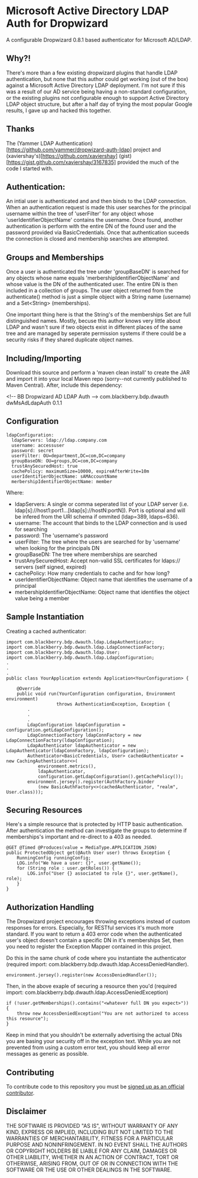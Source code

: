# Microsoft Active Directory LDAP Auth for Dropwizard

A configurable Dropwizard 0.8.1 based authenticator for Microsoft AD/LDAP.

## Why?!

There's more than a few existing dropwizard plugins that handle LDAP authentication, but none that this author could get working (out of the box) against a Microsoft Active Directory LDAP deployment.  I'm not sure if this was a result of our AD service being having a non-standard configuration, or the existing plugins not configurable enough to support Active Directory LDAP object structure, but after a half day of trying the most popular Google results, I gave up and hacked this together.

## Thanks

The (Yammer LDAP Authentication)[https://github.com/yammer/dropwizard-auth-ldap] project and (xaviershay's)[https://github.com/xaviershay] (gist)[https://gist.github.com/xaviershay/3167835] provided the much of the code I started with.

## Authentication:

An intial user is authenticated and and then binds to the LDAP connection.  When an authentication request is made this user searches for the principal username within the tree of 'userFilter' for any object whose 'userIdentifierObjectName' contains the username.  Once found, another authentication is perform with the entire DN of the found user and the password provided via BasicCredentials.  Once that authentication suceeds the connection is closed and membership searches are attempted.

## Groups and Memberships

Once a user is authenticated the tree under 'groupBaseDN' is searched for any objects whose name equals 'merbershipIdentifierObjectName' and whose value is the DN of the authenticated user.  The entire DN is then included in a collection of groups.  The user object returned from the authenticate() method is just a simple object with a String name (username) and a Set&lt;String&gt; (memberships).  

One important thing here is that the String's of the memberships Set are full distinguished names.  Mostly, becuse this author knows very little about LDAP and wasn't sure if two objects exist in different places of the same tree and are managed by seperate permission systems if there could be a security risks if they shared duplicate object names.

## Including/Importing

Download this source and perform a 'maven clean install' to create the JAR and import it into your local Maven repo (sorry--not currently published to Maven Central).  After, include this dependency:

&lt;!-- BB Dropwizard AD LDAP Auth --&gt;
<dependency>
	<groupId>com.blackberry.bdp.dwauth</groupId>
	<artifactId>dwMsAdLdapAuth</artifactId>
	<version>0.1.1</version>
</dependency>

## Configuration

```
ldapConfiguration:
  ldapServers: ldap://ldap.company.com
  username: accessuser
  password: secret
  userFilter: OU=department,DC=com,DC=company
  groupBaseDN: OU=groups,DC=com,DC=company
  trustAnySecuredHost: true
  cachePolicy: maximumSize=10000, expireAfterWrite=10m
  userIdentifierObjectName: sAMAccountName
  merbershipIdentifierObjectName: member
```
Where:

* ldapServers: A single or comma seperated list of your LDAP server (i.e. ldap[s]://host1:port1...[ldap[s]://hostN:portN]).  Port is optional and will be infered from the URI schema if ommited (ldap=389, ldaps=636). 
* username: The account that binds to the LDAP connection and is used for searching 
* password: The 'username's password 
* userFilter: The tree where the users are searched for by 'username' when looking for the principals DN
* groupBaseDN: The tree where memberships are searched
* trustAnySecuredHost: Accept non-valid SSL certificates for ldaps:// servers (self signed, expired)
* cachePolicy: How many credentials to cache and for how long?
* userIdentifierObjectName: Object name that identifies the username of a principal
* merbershipIdentifierObjectName: Object name that identifies the object value being a member

## Sample Instantiation

Creating a cached authenticator:

```
import com.blackberry.bdp.dwauth.ldap.LdapAuthenticator;
import com.blackberry.bdp.dwauth.ldap.LdapConnectionFactory;
import com.blackberry.bdp.dwauth.ldap.User;
import com.blackberry.bdp.dwauth.ldap.LdapConfiguration;
.
.
.
public class YourApplication extends Application<YourConfiguration> {

	@Override
	public void run(YourConfiguration configuration, Environment environment) 
	               throws AuthenticationException, Exception {
		.
		.
		.
		LdapConfiguration ldapConfiguration = configuration.getLdapConfiguration();
		LdapConnectionFactory ldapConnFactory = new LdapConnectionFactory(ldapConfiguration);
		LdapAuthenticator ldapAuthenticator = new LdapAuthenticator(ldapConnFactory, ldapConfiguration);		
		Authenticator<BasicCredentials, User> cachedAuthenticator = new CachingAuthenticator<>(
			environment.metrics(),
			ldapAuthenticator,
			configuration.getLdapConfiguration().getCachePolicy());
		environment.jersey().register(AuthFactory.binder
			(new BasicAuthFactory<>(cachedAuthenticator, "realm", User.class)));
```

## Securing Resources

Here's a simple resource that is protected by HTTP basic authentication.  After authentication the method can investigate the groups to determine if memberships's important and re-direct to a 403 as needed.

```
@GET @Timed @Produces(value = MediaType.APPLICATION_JSON)
public ProtectedObject get(@Auth User user) throws Exception {
	RunningConfig runningConfig;
	LOG.info("We have a user: {}", user.getName());		
	for (String role : user.getRoles()) {
		LOG.info("User {} associated to role {}", user.getName(), role);
	}
}
```

## Authorization Handling

The Dropwizard project encourages throwing exceptions instead of custom responses for errors.  Especially, for RESTful services it's much more standard.  If you want to return a 403 error code when the authenticated user's object doesn't contain a specific DN in it's memberships Set, then you need to register the Exception Mapper contained in this project.  

Do this in the same chunk of code where you instantiate the authenticator (required import: com.blackberry.bdp.dwauth.ldap.AccessDeniedHandler).
```
environment.jersey().register(new AccessDeniedHandler());
```

Then, in the above exaple of securing a resource then you'd (required import: com.blackberry.bdp.dwauth.ldap.AccessDeniedException)
```
if (!user.getMemberships().contains("<whatever full DN you expect>")) {
	throw new AccessDeniedException("You are not authorized to access this resource");
}
```

Keep in mind that you shouldn't be externally advertising the actual DNs you are basing your security off in the exception text.  While you are not prevented from using a custom error text, you should keep all error messages as generic as possible.  

## Contributing
To contribute code to this repository you must be [signed up as an official contributor](http://blackberry.github.com/howToContribute.html).

## Disclaimer 
THE SOFTWARE IS PROVIDED "AS IS", WITHOUT WARRANTY OF ANY KIND, EXPRESS OR IMPLIED, INCLUDING BUT NOT LIMITED TO THE WARRANTIES OF MERCHANTABILITY, FITNESS FOR A PARTICULAR PURPOSE AND NONINFRINGEMENT. IN NO EVENT SHALL THE AUTHORS OR COPYRIGHT HOLDERS BE LIABLE FOR ANY CLAIM, DAMAGES OR OTHER LIABILITY, WHETHER IN AN ACTION OF CONTRACT, TORT OR OTHERWISE, ARISING FROM, OUT OF OR IN CONNECTION WITH THE SOFTWARE OR THE USE OR OTHER DEALINGS IN THE SOFTWARE.
